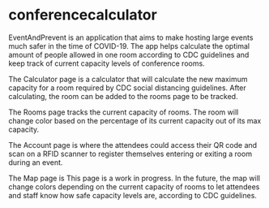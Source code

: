 # conferencecalculator

EventAndPrevent is an application that aims to make hosting large events much safer in the time of COVID-19. The app helps calculate the optimal amount of people allowed in one room according to CDC guidelines and keep track of current capacity levels of conference rooms.

The Calculator page is a calculator that will calculate the new maximum capacity for a room required by CDC social distancing guidelines. After calculating, the room can be added to the rooms page to be tracked.

The Rooms page tracks the current capacity of rooms. The room will change color based on the percentage of its current capacity out of its max capacity.

The Account page is where the attendees could access their QR code and scan on a RFID scanner to register themselves entering or exiting a room during an event.

The Map page is This page is a work in progress. In the future, the map will change colors depending on the current capacity of rooms to let attendees and staff know how safe capacity levels are, according to CDC guidelines.
